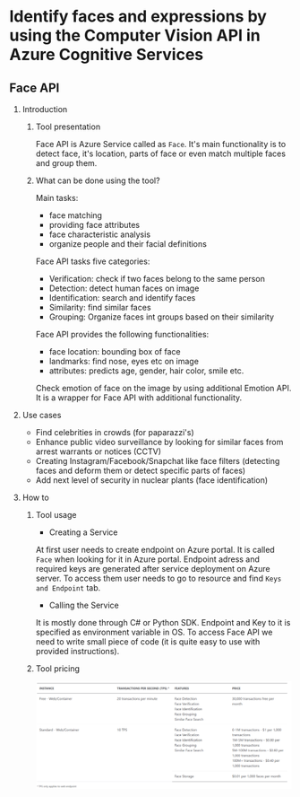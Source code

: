 # Identify faces and expressions by using the Computer Vision API in Azure Cognitive Services

## Face API

1. Introduction
    1. Tool presentation

        Face API is Azure Service called as `Face`. It's main functionality is to detect face, it's location, parts of face or even match multiple faces and group them.

    2. What can be done using the tool?

        Main tasks:

        * face matching
        * providing face attributes
        * face characteristic analysis
        * organize people and their facial definitions

        Face API tasks five categories:

        * Verification: check if two faces belong to the same person
        * Detection: detect human faces on image
        * Identification: search and identify faces
        * Similarity: find similar faces
        * Grouping: Organize faces int groups based on their similarity

        Face API provides the following functionalities:

        * face location: bounding box of face
        * landmarks: find nose, eyes etc on image
        * attributes: predicts age, gender, hair color, smile etc.

        Check emotion of face on the image by using additional Emotion API. It is a wrapper for Face API with additional functionality.


2. Use cases

    * Find celebrities in crowds (for paparazzi's)
    * Enhance public video surveillance by looking for similar faces from arrest warrants or notices  (CCTV)
    * Creating Instagram/Facebook/Snapchat like face filters (detecting faces and deform them or detect specific parts of faces)
    * Add next level of security in nuclear plants (face identification)

3. How to
    1. Tool usage

        * Creating a Service

        At first user needs to create endpoint on Azure portal. It is called `Face` when looking for it in Azure portal. Endpoint adress and required keys are generated after service deployment on Azure server. To access them user needs to go to resource and find `Keys and Endpoint` tab.

        * Calling the Service

        It is mostly done through C# or Python SDK. Endpoint and Key to it is specified as environment variable in OS. To access Face API we need to write small piece of code (it is quite easy to use with provided instructions).



    2. Tool pricing

        ![Face API pricing](../resources/vision/lab1/FaceAPIPricing.png)
